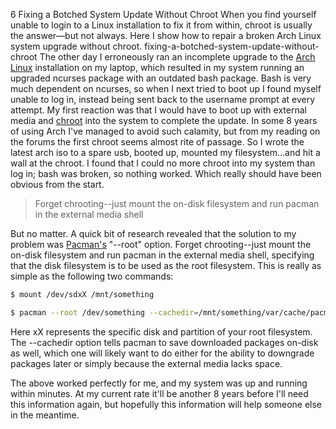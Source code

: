 6	Fixing a Botched System Update Without Chroot	When you find yourself unable to login to a Linux installation to fix it from within, chroot is usually the answer—but not always. Here I show how to repair a broken Arch Linux system upgrade without chroot.	fixing-a-botched-system-update-without-chroot	The other day I erroneously ran an incomplete upgrade to the [Arch Linux](https://www.archlinux.org/) installation on my laptop, which resulted in my system running an upgraded ncurses package with an outdated bash package. Bash is very much dependent on ncurses, so when I next tried to boot up I found myself unable to log in, instead being sent back to the username prompt at every attempt. My first reaction was that I would have to boot up with external media and [chroot](https://wiki.archlinux.org/index.php/Change_root) into the system to complete the update. In some 8 years of using Arch I've managed to avoid such calamity, but from my reading on the forums the first chroot seems almost rite of passage. So I wrote the latest arch iso to a spare usb, booted up, mounted my filesystem...and hit a wall at the chroot. I found that I could no more chroot into my system than log in; bash was broken, so nothing worked. Which really should have been obvious from the start.

>Forget chrooting--just mount the on-disk filesystem and run pacman in the external media shell

But no matter. A quick bit of research revealed that the solution to my problem was [Pacman's](https://wiki.archlinux.org/index.php/Pacman) "--root" option. Forget chrooting--just mount the on-disk filesystem and run pacman in the external media shell, specifying that the disk filesystem is to be used as the root filesystem. This is really as simple as the following two commands:

```bash
$ mount /dev/sdxX /mnt/something

$ pacman --root /dev/something --cachedir=/mnt/something/var/cache/pacman/pkg -Syu
```

Here xX represents the specific disk and partition of your root filesystem. The --cachedir option tells pacman to save downloaded packages on-disk as well, which one will likely want to do either for the ability to downgrade packages later or simply because the external media lacks space.

The above worked perfectly for me, and my system was up and running within minutes. At my current rate it'll be another 8 years before I'll need this information again, but hopefully this information will help someone else in the meantime.

